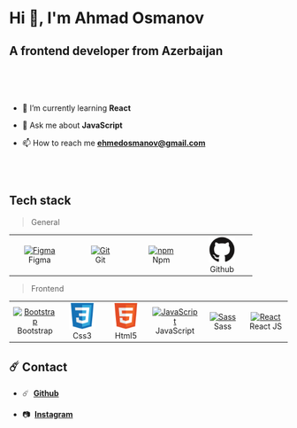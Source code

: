 <h1 align="left">Hi 👋, I'm Ahmad Osmanov</h1>

<div>

</div>

<h2 align="left">A frontend developer from Azerbaijan</h2>
<a>
  <img src="https://raw.githubusercontent.com/abhisheknaiidu/abhisheknaiidu/master/code.gif" alt="" align="right" width="400"/>
</a>
<br>
<br>
<br>


- 🌱 I’m currently learning **React**

- 💬 Ask me about **JavaScript**

- 📫 How to reach me **ehmedosmanov@gmail.com**

<br>
<br>



<h2 align="left" id="axhmed-stack">Tech stack</h2>

>  General
 
<table width='100%'>
  <tr>
    <td align="center" width="96">
      <a href="#axhmed-stack" >
        <img src="https://upload.wikimedia.org/wikipedia/commons/3/33/Figma-logo.svg" width="45" height="45" alt="Figma" />
      </a>
      <br>Figma
    </td>
    <td align="center" width="96">
      <a href="#axhmed-stack" >
        <img src="https://upload.wikimedia.org/wikipedia/commons/thumb/3/3f/Git_icon.svg/1200px-Git_icon.svg.png" width="48" height="48" alt="Git" />
      </a>
      <br>Git
    </td>
    <td align="center" width="96"> 
      <a href="#axhmed-stack" >
        <img src="https://brandeps.com/icon-download/N/Npm-icon-vector-05.svg" width="48" height="48" alt="npm" />
      </a>
      <br>Npm
    </td>
     <td align="center" width="96"> 
      <a href="#axhmed-stack" >
        <img src="https://raw.githubusercontent.com/devicons/devicon/1119b9f84c0290e0f0b38982099a2bd027a48bf1/icons/github/github-original.svg" width="48" height="48" alt="github" />
      </a>
      <br>Github
  </tr> 
</table>

>  Frontend
 
<table width='100%'> 
    <tr>
    <td align="center" width="96">
      <a href="#axhmed-stack">
        <img src="https://cdn.worldvectorlogo.com/logos/bootstrap-4.svg" width="48" height="48" alt="Bootstrap" />
      </a>
      <br>Bootstrap
    </td>
     <td align="center" width="96"> 
      <a href="#axhmed-stack" >
        <img src="https://raw.githubusercontent.com/devicons/devicon/1119b9f84c0290e0f0b38982099a2bd027a48bf1/icons/css3/css3-original.svg" width="48" height="48" alt="css3" />
      </a>
      <br>Css3
    </td>
    <td align="center" width="96">
      <a href="#axhmed-stack">
        <img src="https://raw.githubusercontent.com/devicons/devicon/1119b9f84c0290e0f0b38982099a2bd027a48bf1/icons/html5/html5-original.svg" width="48" height="48" alt="Html5" />
      </a>
      <br>Html5
    </td>
    <td align="center" width="96">
      <a href="#axhmed-stack">
        <img src="https://upload.wikimedia.org/wikipedia/commons/thumb/9/99/Unofficial_JavaScript_logo_2.svg/1024px-Unofficial_JavaScript_logo_2.svg.png" width="48" height="48" alt="JavaScript"/>
      </a>
      <br>JavaScript
    </td>
    <td align="center" width="96">
      <a href="#axhmed-stack">
        <img src="https://brandeps.com/icon-download/S/Sass-icon-vector-04.svg" width="48" height="48" alt="Sass" />
      </a>
      <br>Sass
      </td>
      <td align="center" width="96">
      <a href="#axhmed-stack">
        <img src="https://brandlogos.net/wp-content/uploads/2020/09/react-logo.png" width="48" height="48" alt="React" />
      </a>
      <br>React JS
    </td>
  </tr> 
</table>

## :comet: Contact
<a href="#">
  <img align="right"/>
</a>

- :comet: &nbsp;**[Github](https://github.com/KaidoOP)**

- :camera: &nbsp;**[Instagram](https://www.instagram.com/axhmed09/)**

<br>

